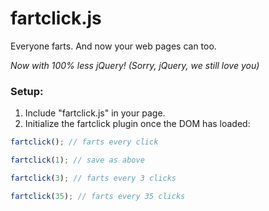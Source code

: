 # fartclick.js

Everyone farts. And now your web pages can too.

_Now with 100% less jQuery! (Sorry, jQuery, we still love you)_

### Setup:

1. Include "fartclick.js" in your page.
2. Initialize the fartclick plugin once the DOM has loaded:

```javascript
fartclick(); // farts every click

fartclick(1); // save as above

fartclick(3); // farts every 3 clicks

fartclick(35); // farts every 35 clicks
```
